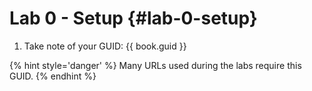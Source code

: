 # Lab 0 - Setup {#lab-0-setup}

1.  Take note of your GUID: {{ book.guid }}


{% hint style='danger' %}
Many URLs used during the labs require this GUID.
{% endhint %}
